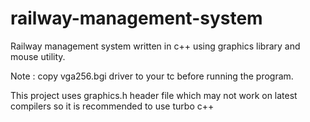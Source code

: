 # railway-management-system
Railway management system written in c++ using graphics library and mouse utility.

Note : copy vga256.bgi driver to your tc before running the program.

This project uses graphics.h header file which may not work on latest compilers so it is recommended to use turbo c++
